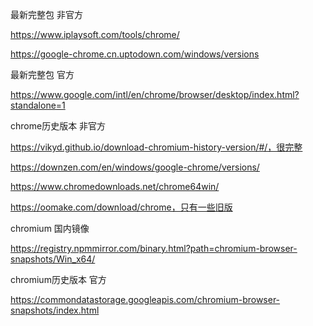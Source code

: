 最新完整包 非官方

https://www.iplaysoft.com/tools/chrome/

https://google-chrome.cn.uptodown.com/windows/versions



最新完整包 官方

https://www.google.com/intl/en/chrome/browser/desktop/index.html?standalone=1



chrome历史版本 非官方

https://vikyd.github.io/download-chromium-history-version/#/，很完整

https://downzen.com/en/windows/google-chrome/versions/

https://www.chromedownloads.net/chrome64win/

https://oomake.com/download/chrome，只有一些旧版





chromium 国内镜像

https://registry.npmmirror.com/binary.html?path=chromium-browser-snapshots/Win_x64/



chromium历史版本 官方

https://commondatastorage.googleapis.com/chromium-browser-snapshots/index.html



